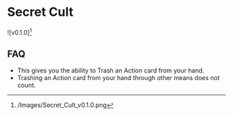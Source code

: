# Secret Cult

![v0.1.0][^v0.1.0]

[^v0.1.0]: /Images/Secret_Cult_v0.1.0.png

## FAQ

- This gives you the ability to Trash an Action card from your hand.
- Trashing an Action card from your hand through other means does not count.
